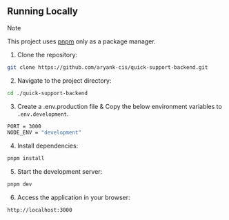 ## Running Locally

> [!NOTE]  
> This project uses [pnpm](https://pnpm.io/) only as a package manager.

1. Clone the repository:

```bash
git clone https://github.com/aryank-cis/quick-support-backend.git
```

2. Navigate to the project directory:

```bash
cd ./quick-support-backend
```

3. Create a .env.production file & Copy the below environment variables to `.env.development`.

```bash
PORT = 3000
NODE_ENV = "development"
```

4. Install dependencies:

```bash
pnpm install
```

5. Start the development server:

```bash
pnpm dev
```

6. Access the application in your browser:

```bash
http://localhost:3000
```
